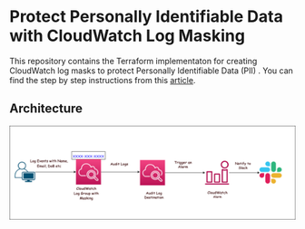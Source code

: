 # Protect Personally Identifiable Data with CloudWatch Log Masking

This repository contains the Terraform implementaton for creating CloudWatch log masks to protect Personally Identifiable Data (PII) . You can find the step by step instructions from this [article](https://medium.com/towards-aws/protect-personally-identifiable-data-with-cloudwatch-log-masking-a7dba05d8af).

## Architecture

![Protect Personally Identifiable Data with CloudWatch Log Masking](cloudwatch-logs-masking.png?raw=true)
